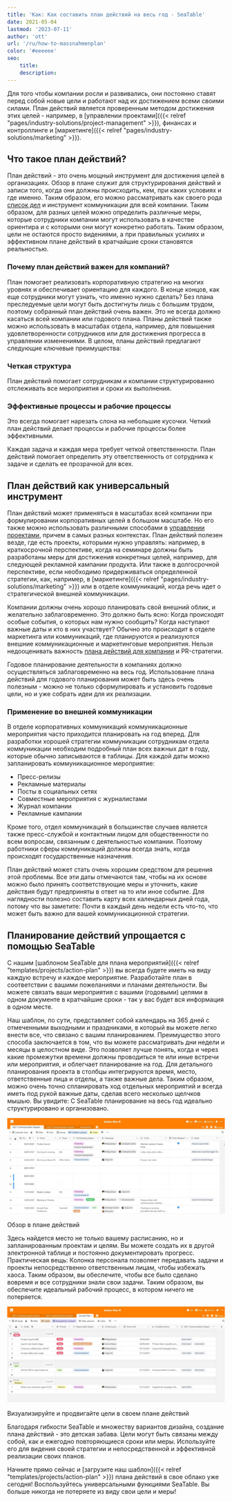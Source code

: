 ```yaml
---
title: 'Как: Как составить план действий на весь год - SeaTable'
date: 2021-05-04
lastmod: '2023-07-11'
author: 'ott'
url: '/ru/how-to-massnahmenplan'
color: '#eeeeee'
seo:
    title:
    description:
---
```


Для того чтобы компании росли и развивались, они постоянно ставят перед собой новые цели и работают над их достижением всеми своими силами. План действий является проверенным методом достижения этих целей - например, в [управлении проектами]({{< relref "pages/industry-solutions/project-management" >}}), финансах и контроллинге и [маркетинге]({{< relref "pages/industry-solutions/marketing" >}}).

## Что такое план действий?

План действий - это очень мощный инструмент для достижения целей в организациях. Обзор в плане служит для структурирования действий и записи того, когда они должны происходить, кем, при каких условиях и где именно. Таким образом, его можно рассматривать как своего рода [список дел](https://seatable.io/ru/to-do-liste-online/) и инструмент коммуникации для всей компании. Таким образом, для разных целей можно определить различные меры, которые сотрудники компании могут использовать в качестве ориентира и с которыми они могут конкретно работать. Таким образом, цели не остаются просто видениями, а при правильных усилиях и эффективном плане действий в кратчайшие сроки становятся реальностью.

### Почему план действий важен для компаний?

План помогает реализовать корпоративную стратегию на многих уровнях и обеспечивает ориентацию для каждого. В конце концов, как еще сотрудники могут узнать, что именно нужно сделать? Без плана преследуемые цели могут быть достигнуты лишь с большим трудом, поэтому собранный план действий очень важен. Это не всегда должно касаться всей компании или годового плана. Планы действий также можно использовать в масштабах отдела, например, для повышения удовлетворенности сотрудников или для достижения прогресса в управлении изменениями. В целом, планы действий предлагают следующие ключевые преимущества:

### Четкая структура

План действий помогает сотрудникам и компании структурированно отслеживать все мероприятия и сроки их выполнения.

### Эффективные процессы и рабочие процессы

Это всегда помогает нарезать слона на небольшие кусочки. Четкий план действий делает процессы и рабочие процессы более эффективными.

Каждая задача и каждая мера требует четкой ответственности. План действий помогает определить эту ответственность от сотрудника к задаче и сделать ее прозрачной для всех.

## План действий как универсальный инструмент

План действий может применяться в масштабах всей компании при формулировании корпоративных целей в большом масштабе. Но его также можно использовать различными способами в [управлении проектами](https://seatable.io/ru/projektmanagement/), причем в самых разных контекстах. План действий полезен везде, где есть проекты, которыми нужно управлять: например, в краткосрочной перспективе, когда на семинаре должны быть разработаны меры для достижения конкретных целей, например, для следующей рекламной кампании продукта. Или также в долгосрочной перспективе, если необходимо придерживаться определенной стратегии, как, например, в [маркетинге]({{< relref "pages/industry-solutions/marketing" >}}) или в отделе коммуникаций, когда речь идет о стратегической внешней коммуникации.

Компании должны очень хорошо планировать свой внешний облик, и желательно заблаговременно. Это должно быть ясно: Когда происходят особые события, о которых нам нужно сообщить? Когда наступают важные даты и кто в них участвует? Обычно это происходит в отделе маркетинга или коммуникаций, где планируются и реализуются внешние коммуникационные и маркетинговые мероприятия. Нельзя недооценивать важность [плана действий для компании](https://www.fuer-gruender.de/wissen/unternehmen-gruenden/aussenauftritt/externe-kommunikation/) и PR-стратегии.

Годовое планирование деятельности в компаниях должно осуществляться заблаговременно на весь год. Использование плана действий для годового планирования может быть здесь очень полезным - можно не только сформулировать и установить годовые цели, но и уже собрать идеи для их реализации.

### Применение во внешней коммуникации

В отделе корпоративных коммуникаций коммуникационные мероприятия часто приходится планировать на год вперед. Для разработки хорошей стратегии коммуникации сотрудникам отдела коммуникации необходим подробный план всех важных дат в году, которые обычно записываются в таблицы. Для каждой даты можно запланировать коммуникационное мероприятие:

- Пресс-релизы
- Рекламные материалы
- Посты в социальных сетях
- Совместные мероприятия с журналистами
- Журнал компании
- Рекламные кампании

Кроме того, отдел коммуникаций в большинстве случаев является также пресс-службой и контактным лицом для общественности по всем вопросам, связанным с деятельностью компании. Поэтому работники сферы коммуникаций должны всегда знать, когда происходят государственные назначения.

План действий может стать очень хорошим средством для решения этой проблемы. Все эти даты отмечаются там, чтобы на их основе можно было принять соответствующие меры и уточнить, какие действия будут предприняты в ответ на то или иное событие. Для наглядности полезно составить карту всех календарных дней года, потому что вы заметите: Почти в каждый день недели есть что-то, что может быть важно для вашей коммуникационной стратегии.

## Планирование действий упрощается с помощью SeaTable

С нашим [шаблоном SeaTable для плана мероприятий]({{< relref "templates/projects/action-plan" >}}) вы всегда будете иметь на виду каждую встречу и каждое мероприятие. Разработайте план в соответствии с вашими пожеланиями и планами деятельности. Вы можете связать ваши мероприятия с вашими (годовыми) целями в одном документе в кратчайшие сроки - так у вас будет вся информация в одном месте.

Наш шаблон, по сути, представляет собой календарь на 365 дней с отмеченными выходными и праздниками, в который вы можете легко внести все, что связано с вашим планированием. Преимущество этого способа заключается в том, что вы можете рассматривать дни недели и месяцы в целостном виде. Это позволяет лучше понять, когда и через какие промежутки времени должны проводиться те или иные встречи или мероприятия, и облегчает планирование на год. Для детального планирования проекта в столбцы интегрируются время, место, ответственные лица и отделы, а также важные дела. Таким образом, можно очень точно спланировать ход отдельных мероприятий и всегда иметь под рукой важные даты, сделав всего несколько щелчков мышью. Вы увидите: С SeaTable планирование на весь год идеально структурировано и организовано.

![Благодаря плану действий в формате календаря вы всегда будете иметь представление о своих мероприятиях](Overview.jpg)

Обзор в плане действий

Здесь найдется место не только вашему расписанию, но и запланированным проектам и целям. Вы можете создать их в другой электронной таблице и постоянно документировать прогресс. Практическая вещь: Колонка персонала позволяет передавать задачи и проекты непосредственно ответственным лицам, чтобы избежать хаоса. Таким образом, вы обеспечите, чтобы все было сделано вовремя и все сотрудники знали свои задачи. Таким образом, вы обеспечите идеальный рабочий процесс, в котором ничего не потеряется.

![Вы можете записать свои цели в план действий, чтобы работать над ними постоянно](Annual-Goals.jpg)

Визуализируйте и продвигайте цели в своем плане действий

Благодаря гибкости SeaTable и множеству вариантов дизайна, создание плана действий - это детская забава. Цели могут быть связаны между собой, как и ежегодно повторяющиеся сроки или меры. Используйте его для видения своей стратегии и непосредственной и эффективной реализации своих планов.

Начните прямо сейчас и [загрузите наш шаблон]({{< relref "templates/projects/action-plan" >}}) плана действий в свое облако уже сегодня! Воспользуйтесь универсальными функциями SeaTable. Вы больше никогда не потеряете из виду свои цели и меры!
